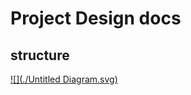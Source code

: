 # Project Design docs

## structure

[![](./Untitled Diagram.svg)](https://app.diagrams.net/#HHustLion%2FUIStreamer%2Fgh-pages%2Fdesign%2FUntitled%20Diagram.drawio)
